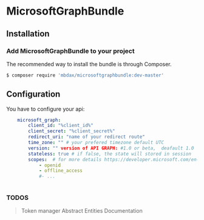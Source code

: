 # MicrosoftGraphBundle

## Installation


### Add MicrosoftGraphBundle to your project

The recommended way to install the bundle is through Composer.

```bash
$ composer require 'mbdax/microsoftgraphbundle:dev-master'
```



## Configuration 

You have to configure your api:
``` yml
    microsoft_graph:
        client_id: "%client_id%"
        client_secret: "%client_secret%"
        redirect_uri: "name of your redirect route"
        time_zone: "" # your prefered timezone default UTC
        version: "" version of API GRAPH: #1.0 or beta,  deafault 1.0
        stateless: true # if false, the state will stored in session
        scopes:  # for more details https://developer.microsoft.com/en-us/graph/docs/authorization/permission_scopes
            - openid
            - offline_access
            #- ...
            
```


### TODOS
> Token manager
> Abstract Entities
> Documentation